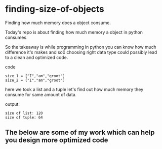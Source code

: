 # finding-size-of-objects
Finding how much memory does a object consume.

Today's repo is about finding how much memory a object in python consumes.

So the takeaway is while programming in python you can know how much difference it's makes and so0 choosing right data type could possibly lead to a clean and optimized code.

code

    size_1 = ["I","am","groot"]
    size_2 = ("I","am","groot")

here we took a list and a tuple let's find out how much memory they consume for same amount of data.

output:

    size of list: 120
    size of tuple: 64

<h2>The below are some of my work which can help you design more optimized code</h2>

